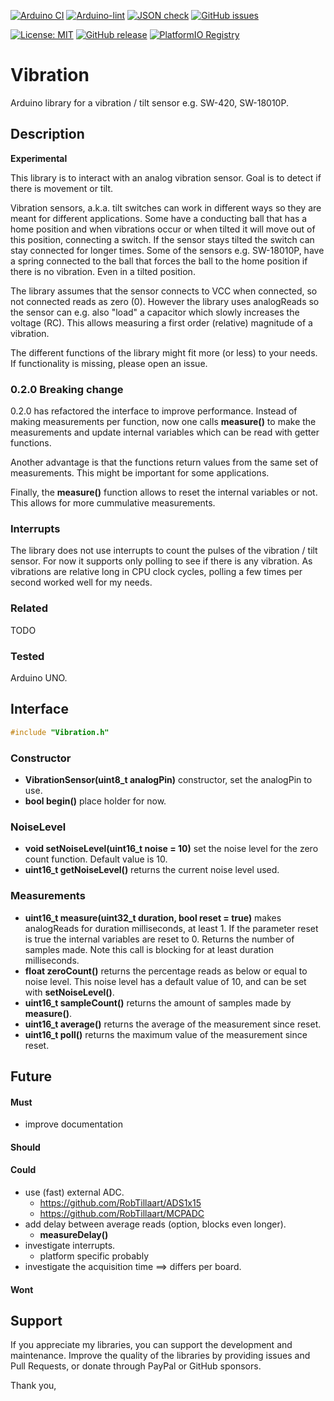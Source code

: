 
[![Arduino CI](https://github.com/RobTillaart/Vibration/workflows/Arduino%20CI/badge.svg)](https://github.com/marketplace/actions/arduino_ci)
[![Arduino-lint](https://github.com/RobTillaart/Vibration/actions/workflows/arduino-lint.yml/badge.svg)](https://github.com/RobTillaart/Vibration/actions/workflows/arduino-lint.yml)
[![JSON check](https://github.com/RobTillaart/Vibration/actions/workflows/jsoncheck.yml/badge.svg)](https://github.com/RobTillaart/Vibration/actions/workflows/jsoncheck.yml)
[![GitHub issues](https://img.shields.io/github/issues/RobTillaart/Vibration.svg)](https://github.com/RobTillaart/Vibration/issues)

[![License: MIT](https://img.shields.io/badge/license-MIT-green.svg)](https://github.com/RobTillaart/Vibration/blob/master/LICENSE)
[![GitHub release](https://img.shields.io/github/release/RobTillaart/Vibration.svg?maxAge=3600)](https://github.com/RobTillaart/Vibration/releases)
[![PlatformIO Registry](https://badges.registry.platformio.org/packages/robtillaart/library/Vibration.svg)](https://registry.platformio.org/libraries/robtillaart/Vibration)


# Vibration

Arduino library for a vibration / tilt sensor e.g. SW-420, SW-18010P.


## Description

**Experimental**

This library is to interact with an analog vibration sensor. 
Goal is to detect if there is movement or tilt.

Vibration sensors, a.k.a. tilt switches can work in different ways so they are 
meant for different applications.
Some have a conducting ball that has a home position and when vibrations occur
or when tilted it will move out of this position, connecting a switch.
If the sensor stays tilted the switch can stay connected for longer times. 
Some of the sensors e.g. SW-18010P, have a spring connected to the ball that forces
the ball to the home position if there is no vibration. Even in a tilted position.

The library assumes that the sensor connects to VCC when connected, so not connected 
reads as zero (0).
However the library uses analogReads so the sensor can e.g. also "load" a capacitor
which slowly increases the voltage (RC). 
This allows measuring a first order (relative) magnitude of a vibration.

The different functions of the library might fit more (or less) to your needs.
If functionality is missing, please open an issue.


### 0.2.0 Breaking change

0.2.0 has refactored the interface to improve performance. 
Instead of making measurements per function, now one calls **measure()** to make the 
measurements and update internal variables which can be read with getter functions. 

Another advantage is that the functions return values from the same set of measurements.
This might be important for some applications. 

Finally, the **measure()** function allows to reset the internal variables or not.
This allows for more cummulative measurements.


### Interrupts

The library does not use interrupts to count the pulses of the vibration
 / tilt sensor. 
 For now it supports only polling to  see if there is any vibration. 
As vibrations are relative long in CPU clock cycles, polling a few times
per second worked well for my needs.


### Related

TODO


### Tested

Arduino UNO.


## Interface

```cpp
#include "Vibration.h"
```

### Constructor

- **VibrationSensor(uint8_t analogPin)** constructor, set the analogPin to use.
- **bool begin()** place holder for now.

### NoiseLevel

- **void setNoiseLevel(uint16_t noise = 10)** set the noise level for the zero count
function. Default value is 10.
- **uint16_t getNoiseLevel()** returns the current noise level used.

### Measurements

- **uint16_t measure(uint32_t duration, bool reset = true)** makes analogReads for
duration milliseconds, at least 1. 
If the parameter reset is true the internal variables are reset to 0.
Returns the number of samples made.
Note this call is blocking for at least duration milliseconds.
- **float zeroCount()** returns the percentage reads as below or equal to noise level. 
This noise level has a default value of 10, and can be set with **setNoiseLevel()**.
- **uint16_t sampleCount()** returns the amount of samples made by **measure()**.
- **uint16_t average()** returns the average of the measurement since reset.
- **uint16_t poll()** returns the maximum value of the measurement since reset.


## Future


#### Must

- improve documentation

#### Should


#### Could

- use (fast) external ADC.
  - https://github.com/RobTillaart/ADS1x15
  - https://github.com/RobTillaart/MCPADC
- add delay between average reads (option, blocks even longer).
  - **measureDelay()**
- investigate interrupts.
  - platform specific probably
- investigate the acquisition time ==> differs per board.

#### Wont


## Support

If you appreciate my libraries, you can support the development and maintenance.
Improve the quality of the libraries by providing issues and Pull Requests, or
donate through PayPal or GitHub sponsors.

Thank you,


